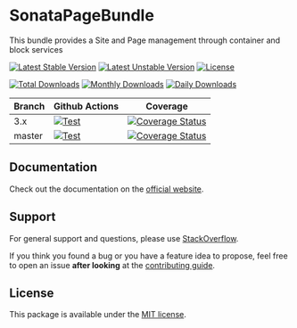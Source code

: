<!--
DO NOT EDIT THIS FILE!

It's auto-generated by sonata-project/dev-kit package.
-->

# SonataPageBundle

This bundle provides a Site and Page management through container and block services

[![Latest Stable Version](https://poser.pugx.org/sonata-project/page-bundle/v/stable)](https://packagist.org/packages/sonata-project/page-bundle)
[![Latest Unstable Version](https://poser.pugx.org/sonata-project/page-bundle/v/unstable)](https://packagist.org/packages/sonata-project/page-bundle)
[![License](https://poser.pugx.org/sonata-project/page-bundle/license)](https://packagist.org/packages/sonata-project/page-bundle)

[![Total Downloads](https://poser.pugx.org/sonata-project/page-bundle/downloads)](https://packagist.org/packages/sonata-project/page-bundle)
[![Monthly Downloads](https://poser.pugx.org/sonata-project/page-bundle/d/monthly)](https://packagist.org/packages/sonata-project/page-bundle)
[![Daily Downloads](https://poser.pugx.org/sonata-project/page-bundle/d/daily)](https://packagist.org/packages/sonata-project/page-bundle)

Branch | Github Actions | Coverage |
------ | -------------- | -------- |
3.x    | [![Test][test_stable_badge]][test_stable_link]     | [![Coverage Status][coverage_stable_badge]][coverage_stable_link]     |
master | [![Test][test_unstable_badge]][test_unstable_link] | [![Coverage Status][coverage_unstable_badge]][coverage_unstable_link] |

## Documentation

Check out the documentation on the [official website](https://sonata-project.org/bundles/page).

## Support

For general support and questions, please use [StackOverflow](http://stackoverflow.com/questions/tagged/sonata).

If you think you found a bug or you have a feature idea to propose, feel free to open an issue
**after looking** at the [contributing guide](CONTRIBUTING.md).

## License

This package is available under the [MIT license](LICENSE).

[test_stable_badge]: https://github.com/sonata-project/SonataPageBundle/workflows/Test/badge.svg?branch=3.x
[test_stable_link]: https://github.com/sonata-project/SonataPageBundle/actions?query=workflow:test+branch:3.x
[test_unstable_badge]: https://github.com/sonata-project/SonataPageBundle/workflows/Test/badge.svg?branch=master
[test_unstable_link]: https://github.com/sonata-project/SonataPageBundle/actions?query=workflow:test+branch:master

[coverage_stable_badge]: https://codecov.io/gh/sonata-project/SonataPageBundle/branch/3.x/graph/badge.svg
[coverage_stable_link]: https://codecov.io/gh/sonata-project/SonataPageBundle/branch/3.x
[coverage_unstable_badge]: https://codecov.io/gh/sonata-project/SonataPageBundle/branch/master/graph/badge.svg
[coverage_unstable_link]: https://codecov.io/gh/sonata-project/SonataPageBundle/branch/master
